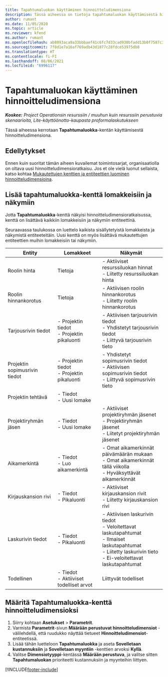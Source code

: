```yaml
---
title: Tapahtumaluokan käyttäminen hinnoitteludimensiona
description: Tässä aiheessa on tietoja tapahtumaluokan käyttämisestä hinnoitteludimensiona.
author: rumant
ms.date: 11/05/2020
ms.topic: article
ms.reviewer: kfend
ms.author: rumant
ms.openlocfilehash: ab8093aca9a33bbbaef41c6fc7d33cad930bfadd13b0f7587c3de9032ac0d630
ms.sourcegitcommit: 7f8d1e7a16af769adb43d1877c28fdce53975db8
ms.translationtype: HT
ms.contentlocale: fi-FI
ms.lasthandoff: 08/06/2021
ms.locfileid: "6996117"
---
```

# <a name="use-transaction-category-as-a-pricing-dimension"></a>Tapahtumaluokan käyttäminen hinnoitteludimensiona


_**Koskee:** Project Operationsin resurssiin / muuhun kuin resurssiin perustuvia skenaarioita, Lite-käyttöönotto-kaupasta proformalaskutukseen_


Tässä aiheessa kerrotaan **Tapahtumaluokka**-kentän käyttämisestä hinnoitteludimensiona. 

## <a name="prerequisites"></a>Edellytykset
Ennen kuin suoritat tämän aiheen kuvailemat toimintosarjat, organisaatiolla on oltava uusi hinnoitteludimensioratkaisu. Jos et ole vielä luonut sellaista, katso kohtaa [Mukautettujen kenttien ja entiteettien luominen hinnoitteludimensioina](create-custom-fields-entities-pricing-dimensions.md).

## <a name="add-the-transaction-category-field-to-forms-and-views"></a>Lisää tapahtumaluokka-kenttä lomakkeisiin ja näkymiin
Jotta **Tapahtumaluokka**-kenttä näkyisi hinnoitteludimensioratkaisussa, kenttä on lisättävä kaikkiin lomakkeisiin ja näkymiin entiteettinä.

Seuraavassa taulukossa on luettelo kaikista sisällytetyistä lomakkeista ja näkymistä entiteeteitäin. Uusi kenttä on myös lisättävä mukautettujen entiteettien muihin lomakkeisiin tai näkymiin.

|  Entity        | Lomakkeet     |Näkymät        |
| ------------------------------|---------------------------------|----------------------------------|
|  Roolin hinta| Tietoja |- Aktiiviset resurssiluokan hinnat<br> - Liitetty resurssiluokan hinta |
|  Roolin hinnankorotus| Tietoja|- Aktiivisen roolin hinnankorotus<br>- Liitetty roolin hinnankorotus |
|  Tarjousrivin tiedot|- Projektin tiedot<br>- Projektin pikaluonti| - Aktiivisen tarjousrivin tiedot<br>- Yhdistetyt tarjousrivin tiedot<br>- Liittyvä tarjousrivin tieto |
|  Projektin sopimusrivin tiedot|- Projektin tiedot<br>- Projektin pikaluonti|- Yhdistetyt sopimusrivin tiedot<br>- Aktiivisen sopimusrivin tiedot<br>- Liittyvä sopimusrivin tieto |
|  Projektin tehtävä|- Tiedot<br>- Uusi lomake| &nbsp; |
|  Projektiryhmän jäsen|- Tiedot<br>- Uusi lomake|- Aktiiviset projektiryhmän jäsenet<br>- Projektiryhmän jäsenet<br>- Liitetyt projektiryhmän jäsenet |
|  Aikamerkintä|- Tiedot<br>- Luo aikamerkintä|- Omat aikamerkinnät päivämäärän mukaan<br>- Omat aikamerkinnät tällä viikolla<br>- Hyväksyttävät aikamerkinnät|
|  Kirjauskansion rivi|- Tiedot<br>- Pikaluonti|- Aktiiviset kirjauskansion rivit<br>- Liitetty kirjauskansion rivi|
|  Laskurivin tiedot|- Tiedot<br>- Pikaluonti|- Aktiivisen laskurivin tiedot<br>- Veloitettavat laskutapahtumat<br>- Ilmaiset laskutapahtumat<br>- Liitetty laskurivin tieto <br>- Ei-veloitettavat laskutapahtumat|
|  Todellinen|- Tiedot<br>- Aktiiviset todelliset arvot| Liittyvät todelliset |

## <a name="set-up-the-transaction-category-field-as-a-pricing-dimension"></a>Määritä Tapahtumaluokka-kenttä hinnoitteludimensioksi

1. Siirry kohtaan **Asetukset** > **Parametrit**. 
2. Varmista **Parametrit**-sivun **Määrään perustuvat hinnoitteludimensiot** -välilehdellä, että ruudukko näyttää tietueet **Hinnoitteludimensiot**-entiteetissä.
3. Lisää tähän luetteloon **Tapahtumaluokka** ja aseta **Sovelletaan kustannuksiin** ja **Sovelletaan myyntiin** -kenttien arvoksi **Kyllä**.
4. Valitse **Dimensiotyyppi**-kentässä **Määrään perustuva**, ja valitse sitten **Tapahtumaluokan** prioriteetti kustannuksiin ja myynteihin liittyen.


[!INCLUDE[footer-include](../includes/footer-banner.md)]